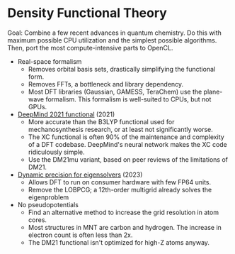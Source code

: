 # Density Functional Theory

Goal: Combine a few recent advances in quantum chemistry. Do this with maximum possible CPU utilization and the simplest possible algorithms. Then, port the most compute-intensive parts to OpenCL.

- Real-space formalism
  - Removes orbital basis sets, drastically simplifying the functional form.
  - Removes FFTs, a bottleneck and library dependency.
  - Most DFT libraries (Gaussian, GAMESS, TeraChem) use the plane-wave formalism. This formalism is well-suited to CPUs, but not GPUs.
- [DeepMind 2021 functional](https://www.science.org/doi/10.1126/science.abj6511) (2021)
  - More accurate than the B3LYP functional used for mechanosynthesis research, or at least not significantly worse.
  - The XC functional is often 90% of the maintenance and complexity of a DFT codebase. DeepMind's neural network makes the XC code ridiculously simple.
  - Use the DM21mu variant, based on peer reviews of the limitations of DM21.
- [Dynamic precision for eigensolvers](https://pubs.acs.org/doi/10.1021/acs.jctc.2c00983) (2023)
  - Allows DFT to run on consumer hardware with few FP64 units.
  - Remove the LOBPCG; a 12th-order multigrid already solves the eigenproblem 
- No pseudopotentials
  - Find an alternative method to increase the grid resolution in atom cores.
  - Most structures in MNT are carbon and hydrogen. The increase in electron count is often less than 2x. 
  - The DM21 functional isn't optimized for high-Z atoms anyway.
